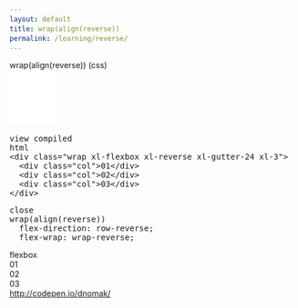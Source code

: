 ```yaml
---
layout: default
title: wrap(align(reverse))
permalink: /learning/reverse/
---
```


<div id="css">
  <div class="dn-browser">
    <div class="dn-browser-header">
      <div class="dn-browser-button">
        <div class="wrap xl-auto">
          <div class="col"><div class="dn-browser-button__circle"></div></div>
          <div class="col"><div class="dn-browser-button__circle"></div></div>
          <div class="col"><div class="dn-browser-button__circle"></div></div>
        </div>
      </div>
      <div class="dn-style--title">
        wrap(align(<span>reverse</span>)) (css)
      </div>
      <a href="/" class="dn-logo"><img src="/img/flexiblegs-logo-white.png" alt=""></a>
    </div>
    <div class="dn-browser-body">
      <div class="dn-browser-body__pre">
        <pre class="is-not-compiled"><div class="dn-tag dn-tag--gray dn-tag--top dn-tag--button">view compiled</div><div class="dn-tag dn-tag--gray dn-tag--bottom">html</div><!--
          -->&lt;div class="wrap xl-flexbox <span>xl-reverse</span> xl-gutter-24 xl-3"&gt;<br/><!--
          -->  &lt;div class="col"&gt;01&lt;/div&gt;<br/><!--
          -->  &lt;div class="col"&gt;02&lt;/div&gt;<br/><!--
          -->  &lt;div class="col"&gt;03&lt;/div&gt;<br/><!--
          -->&lt;/div&gt;<!--
        --></pre>
        <pre class="is-compiled"><div class="dn-tag dn-tag--black dn-tag--top dn-tag--button">close</div><!--
          --><span>wrap(align(reverse))</span><br/><!--
          -->  flex-direction: row-reverse;<br/><!--
          -->  flex-wrap: wrap-reverse;<br/><!--
        --></pre>
      </div>
      <div class="dn-browser-body__item">
        <div class="dn-tag dn-tag--red dn-tag--center">flexbox</div>
        <div class="wrap xl-flexbox xl-reverse xl-gutter-24 xl-3 dn-style--wrap">
          <div class="col"><div class="dn-style--col">01</div></div>
          <div class="col"><div class="dn-style--col">02</div></div>
          <div class="col"><div class="dn-style--col">03</div></div>
        </div>
      </div>
      <div class="dn-browser-footer">
        <div class="wrap xl-gutter-24 xl-outside-24 xl-right xl-auto">
          <div class="col">
            <a href="http://codepen.io/dnomak/" class="dn-button dn-button--link dn-button--right">
              http://codepen.io/dnomak/
            </a>
          </div>
        </div>
      </div>
    </div>
  </div>
</div>
